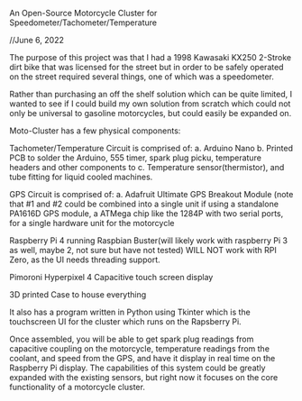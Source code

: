 An Open-Source Motorcycle Cluster for Speedometer/Tachometer/Temperature

//June 6, 2022

The purpose of this project was that I had a 1998 Kawasaki KX250 2-Stroke dirt bike that was licensed for the street but in order to be safely operated on the street required several things, one of which was a speedometer.

Rather than purchasing an off the shelf solution which can be quite limited, I wanted to see if I could build my own solution from scratch which could not only be universal to gasoline motorcycles, but could easily be expanded on.

Moto-Cluster has a few physical components:

Tachometer/Temperature Circuit is comprised of: a. Arduino Nano b. Printed PCB to solder the Arduino, 555 timer, spark plug picku, temperature headers and other components to c. Temperature sensor(thermistor), and tube fitting for liquid cooled machines.

GPS Circuit is comprised of: a. Adafruit Ultimate GPS Breakout Module (note that #1 and #2 could be combined into a single unit if using a standalone PA1616D GPS module, a ATMega chip like the 1284P with two serial ports, for a single hardware unit for the motorcycle

Raspberry Pi 4 running Raspbian Buster(will likely work with raspberry Pi 3 as well, maybe 2, not sure but have not tested) WILL NOT work with RPI Zero, as the UI needs threading support.

Pimoroni Hyperpixel 4 Capacitive touch screen display

3D printed Case to house everything

It also has a program written in Python using Tkinter which is the touchscreen UI for the cluster which runs on the Rapsberry Pi.

Once assembled, you will be able to get spark plug readings from capacitive coupling on the motorcycle, temperature readings from the coolant, and speed from the GPS, and have it display in real time on the Raspberry Pi display. The capabilities of this system could be greatly expanded with the existing sensors, but right now it focuses on the core functionality of a motorcycle cluster.
